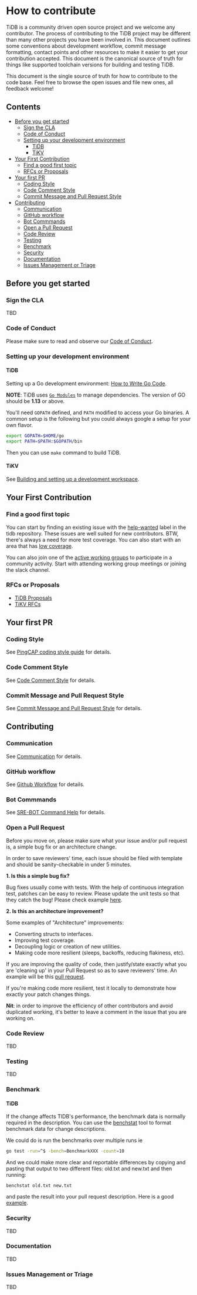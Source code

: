 # How to contribute

TiDB is a community driven open source project and we welcome any contributor.
The process of contributing to the TiDB project may be different than many
other projects you have been involved in. This document outlines some
conventions about development workflow, commit message formatting, contact
points and other resources to make it easier to get your contribution accepted.
This document is the canonical source of truth for things like supported
toolchain versions for building and testing TiDB.

This document is the single source of truth for how to contribute to the code
base. Feel free to browse the open issues and file new ones, all feedback
welcome!

## Contents

<!-- vim-markdown-toc GFM -->

* [Before you get started](#before-you-get-started)
    * [Sign the CLA](#sign-the-cla)
    * [Code of Conduct](#code-of-conduct)
    * [Setting up your development environment](#setting-up-your-development-environment)
        * [TiDB](#tidb)
        * [TiKV](#tikv)
* [Your First Contribution](#your-first-contribution)
    * [Find a good first topic](#find-a-good-first-topic)
    * [RFCs or Proposals](#rfcs-or-proposals)
* [Your first PR](#your-first-pr)
    * [Coding Style](#coding-style)
    * [Code Comment Style](#code-comment-style)
    * [Commit Message and Pull Request Style](#commit-message-and-pull-request-style)
* [Contributing](#contributing)
    * [Communication](#communication)
    * [GitHub workflow](#github-workflow)
    * [Bot Commmands](#bot-commmands)
    * [Open a Pull Request](#open-a-pull-request)
    * [Code Review](#code-review)
    * [Testing](#testing)
    * [Benchmark](#benchmark)
    * [Security](#security)
    * [Documentation](#documentation)
    * [Issues Management or Triage](#issues-management-or-triage)

<!-- vim-markdown-toc -->

## Before you get started

### Sign the CLA

TBD

### Code of Conduct

Please make sure to read and observe our [Code of Conduct](../CODE_OF_CONDUCT.md).

### Setting up your development environment

#### TiDB

Setting up a Go development environment: [How to Write Go Code](http://golang.org/doc/code.html).

**NOTE**: TiDB uses [`Go Modules`](https://github.com/golang/go/wiki/Modules)
to manage dependencies. The version of GO should be **1.13** or above.

You'll need `GOPATH` defined, and `PATH` modified to access your Go binaries. A
common setup is the following but you could always google a setup for your own
flavor.

```sh
export GOPATH=$HOME/go
export PATH=$PATH:$GOPATH/bin
```

Then you can use `make` command to build TiDB.

#### TiKV

See [Building and setting up a development
workspace](https://github.com/tikv/tikv/blob/master/CONTRIBUTING.md#building-and-setting-up-a-development-workspace).

## Your First Contribution

### Find a good first topic

You can start by finding an existing issue with the
[help-wanted](https://github.com/pingcap/tidb/issues?q=is%3Aissue+is%3Aopen+label%3A%22help+wanted%22)
label in the tidb repository. These issues are well suited for new contributors. BTW,
there's always a need for more test coverage. You can also start with an area
that has [low coverage](https://codecov.io/gh/pingcap/tidb).

You can also join one of the [active working groups](../working-groups) to
participate in a community activity. Start with attending working group meetings or
joining the slack channel.

### RFCs or Proposals

* [TiDB Proposals](https://github.com/pingcap/tidb/tree/master/docs/design)
* [TiKV RFCs](https://github.com/tikv/rfcs)

## Your first PR

### Coding Style

See [PingCAP coding style guide](https://github.com/pingcap/style-guide) for details.

### Code Comment Style

See [Code Comment Style](./code-comment-style.md) for details.

### Commit Message and Pull Request Style

See [Commit Message and Pull Request Style](./commit-message-pr-style.md) for details.

## Contributing

### Communication

See [Communication](../communicating.md) for details.

### GitHub workflow

See [Github Workflow](./workflow.md) for details.

### Bot Commmands

See [SRE-BOT Command Help](./command-help.md) for details.

### Open a Pull Request

Before you move on, please make sure what your issue and/or pull request is, a
simple bug fix or an architecture change.

In order to save reviewers' time, each issue should be filed with template and
should be sanity-checkable in under 5 minutes.

**1. Is this a simple bug fix?**

Bug fixes usually come with tests. With the help of continuous integration
test, patches can be easy to review. Please update the unit tests so that they
catch the bug! Please check example
[here](https://github.com/pingcap/tidb/pull/2808).

**2. Is this an architecture improvement?**

Some examples of "Architecture" improvements:

- Converting structs to interfaces.
- Improving test coverage.
- Decoupling logic or creation of new utilities.
- Making code more resilient (sleeps, backoffs, reducing flakiness, etc).

If you are improving the quality of code, then justify/state exactly what you
are 'cleaning up' in your Pull Request so as to save reviewers' time. An
example will be this [pull request](https://github.com/pingcap/tidb/pull/3113).

If you're making code more resilient, test it locally to demonstrate how
exactly your patch changes things.

**Nit**: in order to improve the efficiency of other contributors and avoid
duplicated working, it's better to leave a comment in the issue that you are
working on.

### Code Review

TBD

### Testing

TBD

### Benchmark

#### TiDB

If the change affects TIDB's performance, the benchmark data is normally required in the description. You can use the [benchstat](https://godoc.org/golang.org/x/perf/cmd/benchstat) tool to format benchmark data for change descriptions.

We could do is run the benchmarks over multiple runs ie

```bash
go test -run=^$ -bench=BenchmarkXXX -count=10
```

And we could make more clear and reportable differences by copying and pasting that output to two different files: old.txt and new.txt and then running: 

```
benchstat old.txt new.txt
```

and paste the result into your pull request description. Here is a good [example](https://github.com/pingcap/tidb/pull/12903#issue-331440170).

### Security

TBD

### Documentation

TBD

### Issues Management or Triage

TBD
